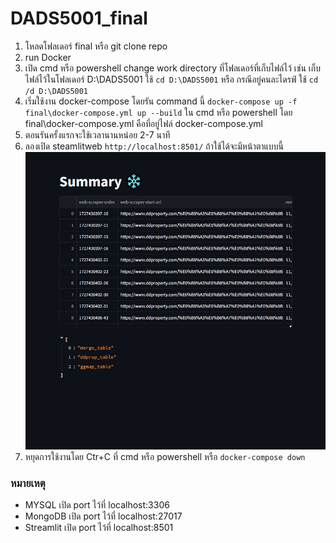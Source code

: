 # DADS5001_final
1. โหลดโฟลเดอร์ final หรือ git clone repo
2. run Docker
3. เปิด cmd หรือ powershell change work directory ที่โฟลเดอร์ที่เก็บไฟล์ไว้ เช่น เก็บไฟล์ไว้ในโฟลเดอร์ D:\DADS5001 ใช้ `cd D:\DADS5001` หรือ กรณีอยู่คนละไดรฟ์ ใช้ `cd /d D:\DADS5001`
4. เริ่มใช้งาน docker-compose โดยรัน command นี้ `docker-compose up -f final\docker-compose.yml up --build` ใน cmd หรือ powershell โดย final\docker-compose.yml คือที่อยู่ไฟล์ docker-compose.yml 
5. ตอนรันครั้งแรกจะใช้เวลานานหน่อย 2-7 นาที
6. ลองเปิด steamlitweb `http://localhost:8501/` ถ้าใช้ได้จะมีหน้าตาแบบนี้ ![alt text](./final/etc/fig/example1.png)
7. หยุดการใช้งานโดย Ctr+C ที่ cmd หรือ powershell หรือ `docker-compose down`

### หมายเหตุ 
- MYSQL เปิด port ไว้ที่ localhost:3306
- MongoDB เปิด port ไว้ที่ localhost:27017
- Streamlit เปิด port ไว้ที่ localhost:8501